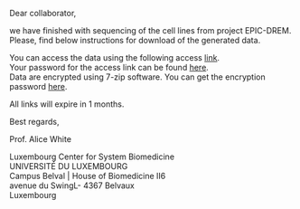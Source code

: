 Dear collaborator,

we have finished with sequencing of the cell lines from project EPIC-DREM. Please, find below instructions for download of the generated data.

You can access the data using the following access [link](https://owncloud.lcsb.uni.lu/s/G7EA4KDCgaFkylb).<br>
Your password for the access link can be found [here](https://privatebin.lcsb.uni.lu/?da0c302e132654f7#DQz2YVbrjZWKhgpYNM3CwW8qrwn8PzkkPUMNgJ8fXYS9).<br>
Data are encrypted using 7-zip software. You can get the encryption password [here](https://privatebin.lcsb.uni.lu/?ce43c1ba689d4b44#2mYJQ8km4cs1iJH6sm2e6rKNi6UEuEByKB8hJxxWRjGQ).

All links will expire in 1 months.

Best regards,

Prof. Alice White

Luxembourg Center for System Biomedicine<br>
UNIVERSITÉ DU LUXEMBOURG<br>
Campus Belval | House of Biomedicine II6<br>
avenue du SwingL- 4367 Belvaux<br>
Luxembourg<br>
